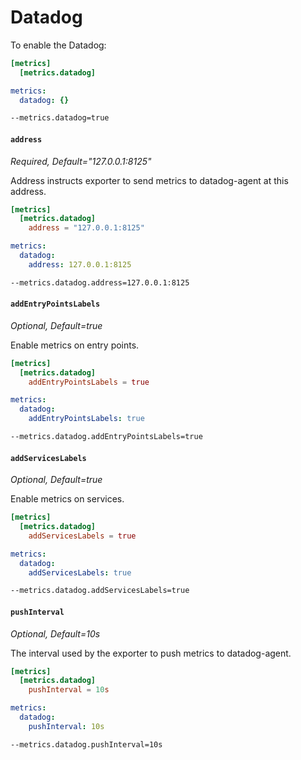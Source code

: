 # Datadog

To enable the Datadog:

```toml tab="File (TOML)"
[metrics]
  [metrics.datadog]
```

```yaml tab="File (YAML)"
metrics:
  datadog: {}
```

```bash tab="CLI"
--metrics.datadog=true
```

#### `address`

_Required, Default="127.0.0.1:8125"_

Address instructs exporter to send metrics to datadog-agent at this address.

```toml tab="File (TOML)"
[metrics]
  [metrics.datadog]
    address = "127.0.0.1:8125"
```

```yaml tab="File (YAML)"
metrics:
  datadog:
    address: 127.0.0.1:8125
```

```bash tab="CLI"
--metrics.datadog.address=127.0.0.1:8125
```

#### `addEntryPointsLabels`

_Optional, Default=true_

Enable metrics on entry points.

```toml tab="File (TOML)"
[metrics]
  [metrics.datadog]
    addEntryPointsLabels = true
```

```yaml tab="File (YAML)"
metrics:
  datadog:
    addEntryPointsLabels: true
```

```bash tab="CLI"
--metrics.datadog.addEntryPointsLabels=true
```

#### `addServicesLabels`

_Optional, Default=true_

Enable metrics on services.

```toml tab="File (TOML)"
[metrics]
  [metrics.datadog]
    addServicesLabels = true
```

```yaml tab="File (YAML)"
metrics:
  datadog:
    addServicesLabels: true
```

```bash tab="CLI"
--metrics.datadog.addServicesLabels=true
```

#### `pushInterval`

_Optional, Default=10s_

The interval used by the exporter to push metrics to datadog-agent.

```toml tab="File (TOML)"
[metrics]
  [metrics.datadog]
    pushInterval = 10s
```

```yaml tab="File (YAML)"
metrics:
  datadog:
    pushInterval: 10s
```

```bash tab="CLI"
--metrics.datadog.pushInterval=10s
```

